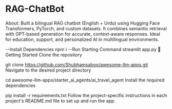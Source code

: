 ﻿# RAG-ChatBot
 About:
  Built a bilingual RAG chatbot (English + Urdu) using Hugging Face Transformers, PyTorch, and custom datasets. It combines semantic retrieval with GPT-based generation for accurate, context-aware responses. Ideal for education, support, and personalized AI in multilingual environments.
  
--Install Dependencies 
npm i
--Run Starting Command
streamlit app.py
🚀 Getting Started
Clone the repository

git clone https://github.com/Shubhamsaboo/awesome-llm-apps.git 
Navigate to the desired project directory

cd awesome-llm-apps/starter_ai_agents/ai_travel_agent
Install the required dependencies

pip install -r requirements.txt
Follow the project-specific instructions in each project's README.md file to set up and run the app.
